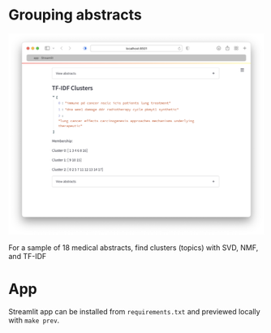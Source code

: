 # Grouping abstracts

![App](screenshot.png)

For a sample of 18 medical abstracts, find clusters (topics) with SVD, NMF, and
TF-IDF

# App

Streamlit app can be installed from `requirements.txt` and previewed locally
with `make prev`.
